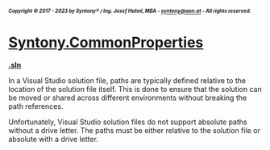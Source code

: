 ##### <sub><sub>Copyright &copy; 2017 - 2023 by Syntony&reg; / Ing. Josef Hahnl, MBA - syntony@aon.at - All rights reserved.</sub></sub>
# [Syntony.CommonProperties](./../README.md)

<a name="sln"/>[**.sln**](https://learn.microsoft.com/en-us/visualstudio/extensibility/internals/solution-dot-sln-file?view=vs-2022)

In a Visual Studio solution file, paths are typically defined relative to the location of the solution file itself. This is done to ensure that the solution can be moved or shared across different environments without breaking the path references.

Unfortunately, Visual Studio solution files do not support absolute paths without a drive letter. The paths must be either relative to the solution file or absolute with a drive letter.
